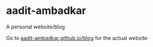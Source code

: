 # aadit-ambadkar

A personal website/blog

Go to [aadit-ambadkar.github.io/blog](aadit-ambadkar.github.io/blog) for the actual website
